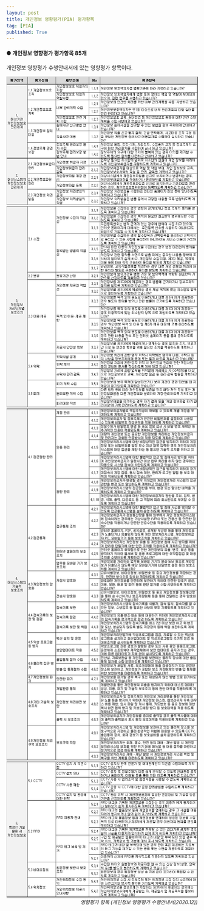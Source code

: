 ```yaml
---
layout: post
title: 개인정보 영향평가(PIA) 평가항목
tag: [PIA]
published: True
---
```


#### ● 개인정보 영향평가 평가항목 85개 

개인정보 영향평가 수행안내서에 있는 영향평가 항목이다. 


![영향평가 항목 1,2](../../img/2021-08-31-개인정보%20영향평가%20평가항목/영향평가%20항목표%201.png)  
![영향평가 항목 3](../../img/2021-08-31-개인정보%20영향평가%20평가항목/영향평가%20항목표%202.png)  
![영향평가 항목 4](../../img/2021-08-31-개인정보%20영향평가%20평가항목/영향평가%20항목표%203.png)  
![영향평가 항목 5](../../img/2021-08-31-개인정보%20영향평가%20평가항목/영향평가%20항목표%204.png)  
<em style="float: right;font-size: small;">영향평가 항목 (개인정보 영향평가 수행안내서(2020.12))</em>

